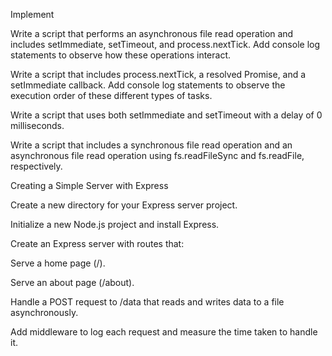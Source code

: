 Implement

Write a script that performs an asynchronous file read operation and includes setImmediate, setTimeout, and process.nextTick. Add console log statements to observe how these operations interact.

Write a script that includes process.nextTick, a resolved Promise, and a setImmediate callback. Add console log statements to observe the execution order of these different types of tasks.

Write a script that uses both setImmediate and setTimeout with a delay of 0 milliseconds.

Write a script that includes a synchronous file read operation and an asynchronous file read operation using fs.readFileSync and fs.readFile, respectively.

Creating a Simple Server with Express

Create a new directory for your Express server project.

Initialize a new Node.js project and install Express.

Create an Express server with routes that:

Serve a home page (/).

Serve an about page (/about).

Handle a POST request to /data that reads and writes data to a file asynchronously.

Add middleware to log each request and measure the time taken to handle it.
